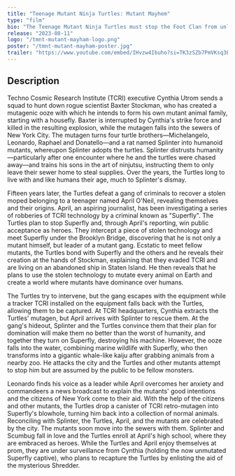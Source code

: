 ```yaml
---
title: "Teenage Mutant Ninja Turtles: Mutant Mayhem"
type: "film"
bio: "The Teenage Mutant Ninja Turtles must stop the Foot Clan from unleashing a powerful mutagen that could destroy New York City."
release: "2023-08-11"
logo: "/tmnt-mutant-mayham-logo.png"
poster: "/tmnt-mutant-mayham-poster.jpg"
trailer: "https://www.youtube.com/embed/IHvzw4Ibuho?si=TK3zSZb7PmVKsq3E"
---
```


## Description
Techno Cosmic Research Institute (TCRI) executive Cynthia Utrom sends a squad to hunt down rogue scientist Baxter Stockman, who has created a mutagenic ooze with which he intends to form his own mutant animal family, starting with a housefly. Baxter is interrupted by Cynthia's strike force and killed in the resulting explosion, while the mutagen falls into the sewers of New York City. The mutagen turns four turtle brothers—Michelangelo, Leonardo, Raphael and Donatello—and a rat named Splinter into humanoid mutants, whereupon Splinter adopts the turtles. Splinter distrusts humanity—particularly after one encounter where he and the turtles were chased away—and trains his sons in the art of ninjutsu, instructing them to only leave their sewer home to steal supplies. Over the years, the Turtles long to live with and like humans their age, much to Splinter's dismay.

Fifteen years later, the Turtles defeat a gang of criminals to recover a stolen moped belonging to a teenager named April O'Neil, revealing themselves and their origins. April, an aspiring journalist, has been investigating a series of robberies of TCRI technology by a criminal known as "Superfly". The Turtles plan to stop Superfly and, through April's reporting, win public acceptance as heroes. They intercept a piece of stolen technology and meet Superfly under the Brooklyn Bridge, discovering that he is not only a mutant himself, but leader of a mutant gang. Ecstatic to meet fellow mutants, the Turtles bond with Superfly and the others and he reveals their creation at the hands of Stockman, explaining that they evaded TCRI and are living on an abandoned ship in Staten Island. He then reveals that he plans to use the stolen technology to mutate every animal on Earth and create a world where mutants have dominance over humans.

The Turtles try to intervene, but the gang escapes with the equipment while a tracker TCRI installed on the equipment falls back with the Turtles, allowing them to be captured. At TCRI headquarters, Cynthia extracts the Turtles' mutagen, but April arrives with Splinter to rescue them. At the gang's hideout, Splinter and the Turtles convince them that their plan for domination will make them no better than the worst of humanity, and together they turn on Superfly, destroying his machine. However, the ooze falls into the water, combining marine wildlife with Superfly, who then transforms into a gigantic whale-like kaiju after grabbing animals from a nearby zoo. He attacks the city and the Turtles and other mutants attempt to stop him but are assumed by the public to be fellow monsters.

Leonardo finds his voice as a leader while April overcomes her anxiety and commandeers a news broadcast to explain the mutants' good intentions and the citizens of New York come to their aid. With the help of the citizens and other mutants, the Turtles drop a canister of TCRI retro-mutagen into Superfly's blowhole, turning him back into a collection of normal animals. Reconciling with Splinter, the Turtles, April, and the mutants are celebrated by the city. The mutants soon move into the sewers with them. Splinter and Scumbug fall in love and the Turtles enroll at April's high school, where they are embraced as heroes. While the Turtles and April enjoy themselves at prom, they are under surveillance from Cynthia (holding the now unmutated Superfly captive), who plans to recapture the Turtles by enlisting the aid of the mysterious Shredder.